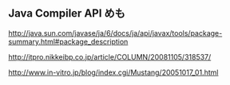 ## Java Compiler API めも


http://java.sun.com/javase/ja/6/docs/ja/api/javax/tools/package-summary.html#package_description

http://itpro.nikkeibp.co.jp/article/COLUMN/20081105/318537/

http://www.in-vitro.jp/blog/index.cgi/Mustang/20051017_01.html

